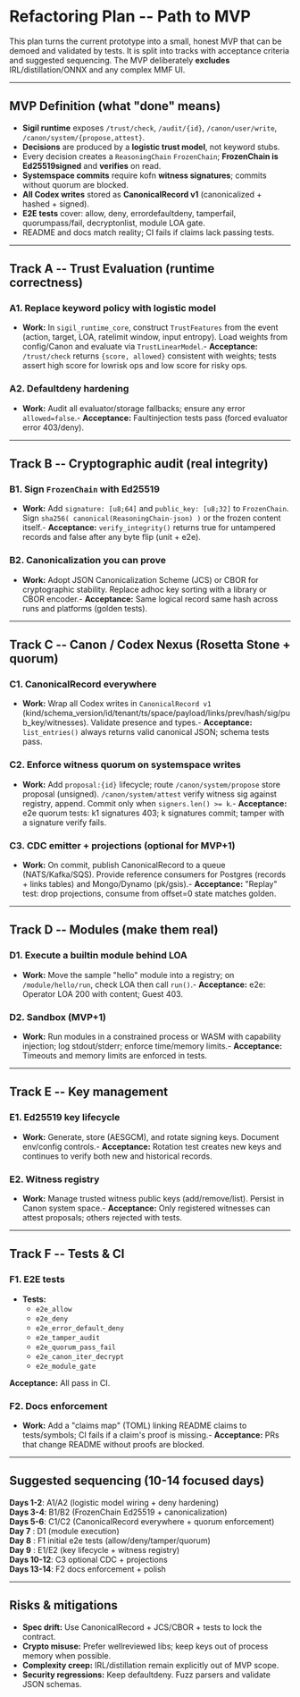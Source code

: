 # Refactoring Plan -- Path to MVP

This plan turns the current prototype into a small, honest MVP that can be demoed and validated by tests. It is split into tracks with acceptance criteria and suggested sequencing. The MVP deliberately **excludes** IRL/distillation/ONNX and any complex MMF UI.

---

## MVP Definition (what "done" means)
- **Sigil runtime** exposes `/trust/check`, `/audit/{id}`, `/canon/user/write`, `/canon/system/{propose,attest}`.
- **Decisions** are produced by a **logistic trust model**, not keyword stubs.
- Every decision creates a `ReasoningChain`  `FrozenChain`; **FrozenChain is Ed25519signed** and **verifies** on read.
- **Systemspace commits** require kofn **witness signatures**; commits without quorum are blocked.
- **All Codex writes** stored as **CanonicalRecord v1** (canonicalized + hashed + signed).
- **E2E tests** cover: allow, deny, errordefaultdeny, tamperfail, quorumpass/fail, decryptonlist, module LOA gate.
- README and docs match reality; CI fails if claims lack passing tests.

---

## Track A -- Trust Evaluation (runtime correctness)

### A1. Replace keyword policy with logistic model
- **Work:** In `sigil_runtime_core`, construct `TrustFeatures` from the event (action, target, LOA, ratelimit window, input entropy). Load weights from config/Canon and evaluate via `TrustLinearModel`.- **Acceptance:** `/trust/check` returns `{score, allowed}` consistent with weights; tests assert high score for lowrisk ops and low score for risky ops.

### A2. Defaultdeny hardening
- **Work:** Audit all evaluator/storage fallbacks; ensure any error  `allowed=false`.- **Acceptance:** Faultinjection tests pass (forced evaluator error  403/deny).

---

## Track B -- Cryptographic audit (real integrity)

### B1. Sign `FrozenChain` with Ed25519
- **Work:** Add `signature: [u8;64]` and `public_key: [u8;32]` to `FrozenChain`. Sign `sha256( canonical(ReasoningChain-json) )` or the frozen content itself.- **Acceptance:** `verify_integrity()` returns true for untampered records and false after any byte flip (unit + e2e).

### B2. Canonicalization you can prove
- **Work:** Adopt JSON Canonicalization Scheme (JCS) or CBOR for cryptographic stability. Replace adhoc key sorting with a library or CBOR encoder.- **Acceptance:** Same logical record  same hash across runs and platforms (golden tests).

---

## Track C -- Canon / Codex Nexus (Rosetta Stone + quorum)

### C1. CanonicalRecord everywhere
- **Work:** Wrap all Codex writes in `CanonicalRecord v1` (kind/schema_version/id/tenant/ts/space/payload/links/prev/hash/sig/pub_key/witnesses). Validate presence and types.- **Acceptance:** `list_entries()` always returns valid canonical JSON; schema tests pass.

### C2. Enforce witness quorum on systemspace writes
- **Work:** Add `proposal:{id}` lifecycle; route `/canon/system/propose`  store proposal (unsigned). `/canon/system/attest`  verify witness sig against registry, append. Commit only when `signers.len() >= k`.- **Acceptance:** e2e quorum tests: k1 signatures  403; k signatures  commit; tamper with a signature  verify fails.

### C3. CDC emitter + projections (optional for MVP+1)
- **Work:** On commit, publish CanonicalRecord to a queue (NATS/Kafka/SQS). Provide reference consumers for Postgres (records + links tables) and Mongo/Dynamo (pk/gsis).- **Acceptance:** "Replay" test: drop projections, consume from offset=0  state matches golden.

---

## Track D -- Modules (make them real)

### D1. Execute a builtin module behind LOA
- **Work:** Move the sample "hello" module into a registry; on `/module/hello/run`, check LOA then call `run()`.- **Acceptance:** e2e: Operator LOA  200 with content; Guest  403.

### D2. Sandbox (MVP+1)
- **Work:** Run modules in a constrained process or WASM with capability injection; log stdout/stderr; enforce time/memory limits.- **Acceptance:** Timeouts and memory limits are enforced in tests.

---

## Track E -- Key management

### E1. Ed25519 key lifecycle
- **Work:** Generate, store (AESGCM), and rotate signing keys. Document env/config controls.- **Acceptance:** Rotation test creates new keys and continues to verify both new and historical records.

### E2. Witness registry
- **Work:** Manage trusted witness public keys (add/remove/list). Persist in Canon system space.- **Acceptance:** Only registered witnesses can attest proposals; others rejected with tests.

---

## Track F -- Tests & CI

### F1. E2E tests
- **Tests:**
  - `e2e_allow`
  - `e2e_deny`
  - `e2e_error_default_deny`
  - `e2e_tamper_audit`
  - `e2e_quorum_pass_fail`
  - `e2e_canon_iter_decrypt`
  - `e2e_module_gate`

**Acceptance:** All pass in CI.

### F2. Docs enforcement
- **Work:** Add a "claims map" (TOML) linking README claims to tests/symbols; CI fails if a claim's proof is missing.- **Acceptance:** PRs that change README without proofs are blocked.

---

## Suggested sequencing (10-14 focused days)

**Days 1-2**: A1/A2 (logistic model wiring + deny hardening)  
**Days 3-4**: B1/B2 (FrozenChain Ed25519 + canonicalization)  
**Days 5-6**: C1/C2 (CanonicalRecord everywhere + quorum enforcement)  
**Day 7**    : D1 (module execution)  
**Day 8**    : F1 initial e2e tests (allow/deny/tamper/quorum)  
**Day 9**    : E1/E2 (key lifecycle + witness registry)  
**Days 10-12**: C3 optional CDC + projections  
**Days 13-14**: F2 docs enforcement + polish

---

## Risks & mitigations
- **Spec drift:** Use CanonicalRecord + JCS/CBOR + tests to lock the contract.
- **Crypto misuse:** Prefer wellreviewed libs; keep keys out of process memory when possible.
- **Complexity creep:** IRL/distillation remain explicitly out of MVP scope.
- **Security regressions:** Keep defaultdeny. Fuzz parsers and validate JSON schemas.
